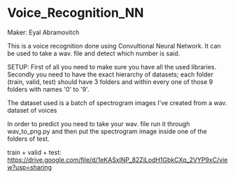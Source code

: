 # Voice_Recognition_NN

Maker: Eyal Abramovitch

This is a voice recognition done using Convultional Neural Network.
It can be used to take a wav. file and detect which number is said.


SETUP:
First of all you need to make sure you have all the used libraries.
Secondly you need to have the exact hierarchy of datasets;
each folder (train, valid, test) should have 3 folders and within
every one of those 9 folders with names '0' to '9'.

The dataset used is a batch of spectrogram images I've created from a wav. dataset of voices

In order to predict you need to take your wav. file run it through wav_to_png.py and
then put the spectrogram image inside one of the folders of test.

train + valid + test: https://drive.google.com/file/d/1eKASxlNP_82ZjLodH1GbkCXq_2VYP9xC/view?usp=sharing

